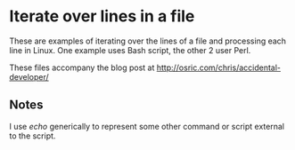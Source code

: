 Iterate over lines in a file
============================

These are examples of iterating over the lines of a file and processing each line in Linux. One example uses Bash script, the other 2 user Perl.

These files accompany the blog post at http://osric.com/chris/accidental-developer/

Notes
-----
I use _echo_ generically to represent some other command or script external to the script.
